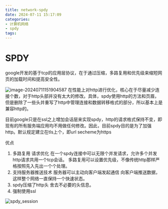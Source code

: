 ```yaml
---
title: network-spdy
date: 2024-07-11 15:17:09
categories:
- 计算机网络
- spdy
tags:
---
```


# SPDY
google开发的基于tcp的应用层协议，在于通过压缩，多路复用和优先级来缩短网页的加载时间和提高安全性。

![image-20240711151904587](https://web-mhe.oss-cn-beijing.aliyuncs.com/hexo/image-20240711151904587.png)
在性能上对http进行优化，核心在于尽量减少连接个数，对于http头部并没有太大的修改。具体，spdy使用http的方法和页眉，但是删除了一些头并重写了http中管理连接和数据转移格式的部分，所以基本上是兼容http的。

目前google只是在ssl之上增加会话层来实现spdy，http的请求格式保持不变，即现有的所有服务端应用均不用做任何修改。因此，目前spdy目的是为了加强http。默认规定建立在tls上个，即url secheme为https

优点
1. 多路复用 请求优化
在一个spdy连接中可以无限个并发请求，允许多个并发http请求共用一个tcp会话。
多路复用可以设置优先级，不像传统http那样严格按照先入先出一个个处理。
2. 支持服务器推送技术
服务器可以主动向客户端发起通信 向客户端推送数据，这样整个网络一直保持一个快速状态。
3. spdy压缩了http头
舍去不必要的头信息。
4. 强制使用ssl

![spdy_session](https://web-mhe.oss-cn-beijing.aliyuncs.com/hexo/spdy_session.png)